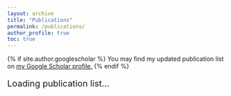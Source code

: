 ```yaml
---
layout: archive
title: "Publications"
permalink: /publications/
author_profile: true
toc: true
---
```


{% if site.author.googlescholar %}
  You may find my updated publication list on <u><a href="{{site.author.googlescholar}}">my Google Scholar profile</a>.</u>
{% endif %}
<br>

<div id="bibbase-container">
    <p id="loading-message" style="font-size: 20px;">
    Loading publication list...</p>
  <script src="https://bibbase.org/show?bib=https://bibbase.org/f/gSr8DjLGW8y2y2snm/uploaded.bib&jsonp=1"></script>
</div>

<script>
  // Select the container where BibBase will insert content
  let bibbaseContainer = document.getElementById("bibbase-container");
  let loadingMessage = document.getElementById("loading-message");

  // Use MutationObserver to detect when BibBase modifies the DOM
  let observer = new MutationObserver(function(mutations) {
    mutations.forEach(function(mutation) {
      if (mutation.addedNodes.length > 0) {
        // Remove "The script is loading..." once BibBase adds content
        if (loadingMessage) {
          loadingMessage.style.display = "none";
        }
        observer.disconnect(); // Stop observing once content is loaded
      }
    });
  });

  // Start observing for changes in the container
  observer.observe(bibbaseContainer, { childList: true, subtree: true });
</script>